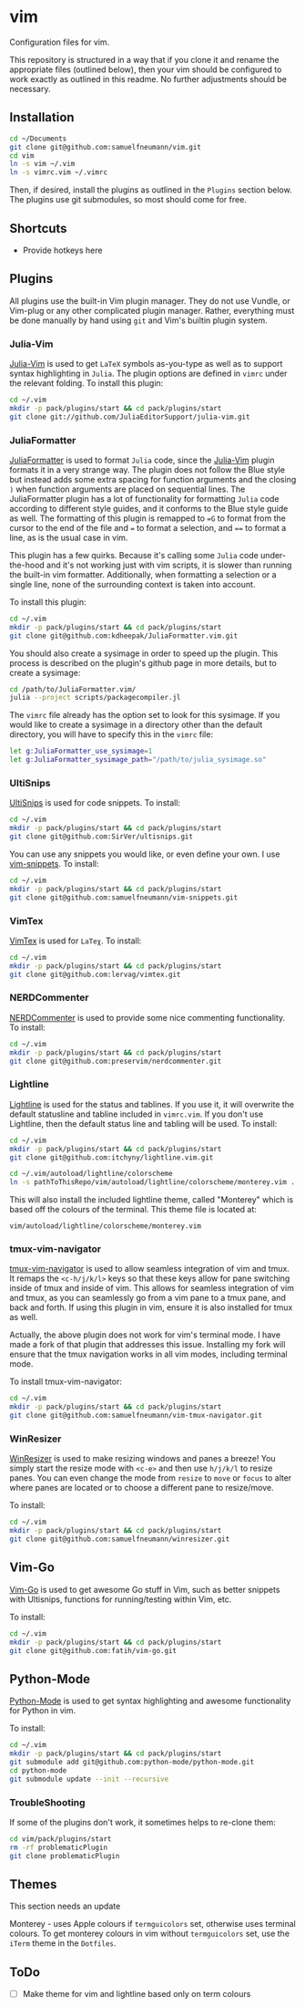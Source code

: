 # vim
Configuration files for vim.

This repository is structured in a way that if you clone it and rename the
appropriate files (outlined below), then your vim should be configured to work
exactly as outlined in this readme. No further adjustments should be necessary.

## Installation

```bash
cd ~/Documents
git clone git@github.com:samuelfneumann/vim.git
cd vim
ln -s vim ~/.vim
ln -s vimrc.vim ~/.vimrc
```

Then, if desired, install the plugins as outlined in the `Plugins` section
below. The plugins use git submodules, so most should come for free.

## Shortcuts
- Provide hotkeys here

## Plugins

All plugins use the built-in Vim plugin manager. They do not use Vundle, or
Vim-plug or any other complicated plugin manager. Rather, everything must be
done manually by hand using `git` and Vim's builtin plugin system.

### Julia-Vim

[Julia-Vim](https://github.com/JuliaEditorSupport/julia-vim/tree/master/keymap)
is used to get `LaTeΧ` symbols as-you-type as well as to support syntax
highlighting in `Julia`. The plugin options are defined in
`vimrc` under the relevant folding. To install this plugin:

```bash
cd ~/.vim
mkdir -p pack/plugins/start && cd pack/plugins/start
git clone git://github.com/JuliaEditorSupport/julia-vim.git
```
### JuliaFormatter
[JuliaFormatter](https://github.com/kdheepak/JuliaFormatter.vim) is used to
format `Julia` code, since the
[Julia-Vim](https://github.com/JuliaEditorSupport/julia-vim/tree/master/keymap)
plugin formats it in a very strange way. The plugin does not follow the Blue
style but instead adds some extra spacing for function arguments and the
closing `)` when function arguments are placed on sequential lines.
The JuliaFormatter plugin has a lot of
functionality for formatting `Julia` code according to different style guides,
and it conforms to the Blue style guide as well.
The formatting of this plugin is remapped to `=G` to format from the cursor to
the end of the file and `=` to format a selection, and `==` to format a line,
as is the usual case in vim.

This plugin has a few quirks. Because it's calling some `Julia` code
under-the-hood and it's not working just with vim scripts, it is slower
than running the built-in vim formatter. Additionally, when formatting a
selection or a single line, none of the surrounding context is taken into
account.

To install this plugin:
```bash
cd ~/.vim
mkdir -p pack/plugins/start && cd pack/plugins/start
git clone git@github.com:kdheepak/JuliaFormatter.vim.git
```

You should also create a sysimage in order to speed up the plugin. This process
is described on the plugin's github page in more details, but to create a
sysimage:

```bash
cd /path/to/JuliaFormatter.vim/
julia --project scripts/packagecompiler.jl
```

The `vimrc` file already has the option set to look for this sysimage. If you
would like to create a sysimage in a directory other than the default
directory, you will have to specify this in the `vimrc` file:

```bash
let g:JuliaFormatter_use_sysimage=1
let g:JuliaFormatter_sysimage_path="/path/to/julia_sysimage.so"
```

### UltiSnips
[UltiSnips](https://github.com/SirVer/ultisnips) is used for code snippets. To
install:

```bash
cd ~/.vim
mkdir -p pack/plugins/start && cd pack/plugins/start
git clone git@github.com:SirVer/ultisnips.git
```

You can use any snippets you would like, or even define your own. I use
[vim-snippets](https://github.com/honza/vim-snippets). To install:

```bash
cd ~/.vim
mkdir -p pack/plugins/start && cd pack/plugins/start
git clone git@github.com:samuelfneumann/vim-snippets.git
```

### VimTex
[VimTex](https://github.com/lervag/vimtex) is used for `LaTeχ`. To install:

```bash
cd ~/.vim
mkdir -p pack/plugins/start && cd pack/plugins/start
git clone git@github.com:lervag/vimtex.git
```

### NERDCommenter

[NERDCommenter](https://github.com/preservim/nerdcommenter) is used to provide
some nice commenting functionality. To install:

```bash
cd ~/.vim
mkdir -p pack/plugins/start && cd pack/plugins/start
git clone git@github.com:preservim/nerdcommenter.git
```

### Lightline

[Lightline](https://github.com/itchyny/lightline.vim) is used for the status
and tablines. If you use it, it will overwrite
the default statusline and tabline included in `vimrc.vim`. If you don't use
Lightline, then the default status line and tabling will be used. To install:

```bash
cd ~/.vim
mkdir -p pack/plugins/start && cd pack/plugins/start
git clone git@github.com:itchyny/lightline.vim.git

cd ~/.vim/autoload/lightline/colorscheme
ln -s pathToThisRepo/vim/autoload/lightline/colorscheme/monterey.vim .
```

This will also install the included lightline theme, called "Monterey" which
is based off the colours of the terminal. This theme file is located at:
```
vim/autoload/lightline/colorscheme/monterey.vim
```

### tmux-vim-navigator

[tmux-vim-navigator](https://github.com/christoomey/vim-tmux-navigator)
is used to allow seamless integration of vim and tmux. It
remaps the `<c-h/j/k/l>` keys so that these keys allow for pane switching
inside of tmux and inside of vim. This allows for seamless integration of vim
and tmux, as you can seamlessly go from a vim pane to a tmux pane, and back and
forth. If using this plugin in vim, ensure it is also installed for tmux as
well.

Actually, the above plugin does not work for vim's terminal mode. I have made a
fork of that plugin that addresses this issue. Installing my fork will ensure
that the tmux navigation works in all vim modes, including terminal mode.

To install tmux-vim-navigator:
```bash
cd ~/.vim
mkdir -p pack/plugins/start && cd pack/plugins/start
git clone git@github.com:samuelfneumann/vim-tmux-navigator.git
```

### WinResizer
[WinResizer](https://github.com/samuelfneumann/winresizer) is used to
make resizing windows and panes a breeze! You simply
start the resize mode with `<c-e>` and then use `h/j/k/l` to resize panes. You
can even change the mode from `resize` to `move` or `focus` to alter where
panes are located or to choose a different pane to resize/move.

To install:
```bash
cd ~/.vim
mkdir -p pack/plugins/start && cd pack/plugins/start
git clone git@github.com:samuelfneumann/winresizer.git
```

## Vim-Go
[Vim-Go](git@github.com:samuelfneumann/winresizer.git) is used to get
awesome Go stuff in Vim, such as better snippets with
Ultisnips, functions for running/testing within Vim, etc.

To install:
```bash
cd ~/.vim
mkdir -p pack/plugins/start && cd pack/plugins/start
git clone git@github.com:fatih/vim-go.git
```

## Python-Mode
[Python-Mode](https://github.com/python-mode/python-mode) is used to get syntax
highlighting and awesome functionality for Python in vim.

To install:
```bash
cd ~/.vim
mkdir -p pack/plugins/start && cd pack/plugins/start
git submodule add git@github.com:python-mode/python-mode.git
cd python-mode
git submodule update --init --recursive
```

### TroubleShooting

If some of the plugins don't work, it sometimes helps to re-clone them:
```bash
cd vim/pack/plugins/start
rm -rf problematicPlugin
git clone problematicPlugin
```

## Themes

This section needs an update

Monterey - uses Apple colours if `termguicolors` set, otherwise uses terminal
colours. To get monterey colours in vim without `termguicolors` set, use the
`iTerm` theme in the `Dotfiles`.

## ToDo
- [ ] Make theme for vim and lightline based only on term colours
